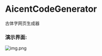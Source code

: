 # AicentCodeGenerator
古体字网页生成器

### 演示界面:
![img.png](https://s2.loli.net/2023/02/22/fMq3JzFocRi5ya9.png)